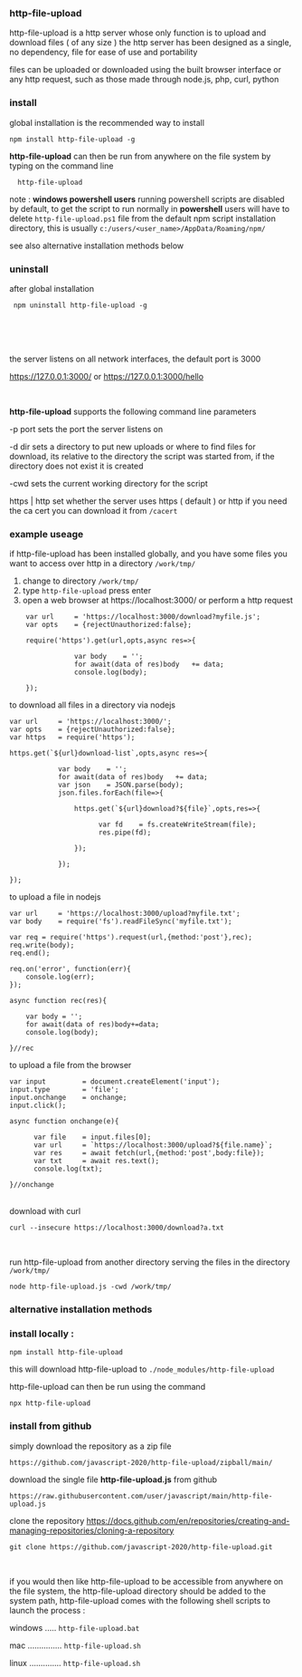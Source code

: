 
<br>
<h3>http-file-upload</h3>

http-file-upload is a http server whose only function is to upload and download files ( of any size )
the http server has been designed as a single, no dependency, file for ease of use and portability

files can be uploaded or downloaded using the built browser interface or any http request, such as those made through node.js, php, curl, python

### install
global installation is the recommended way to install

    npm install http-file-upload -g

**http-file-upload** can then be run from anywhere on the file system by typing on the command line

      http-file-upload
      
note : **windows powershell users**
running powershell scripts are disabled by default, to get the script to run normally
in **powershell** users will have to delete ` http-file-upload.ps1 ` file from the default npm script installation directory, this is usually ` c:/users/<user_name>/AppData/Roaming/npm/ `

see also alternative installation methods below

### uninstall
after global installation

     npm uninstall http-file-upload -g 

<br>
<br>
<br>

the server listens on all network interfaces, the default port is 3000

https://127.0.0.1:3000/ or https://127.0.0.1:3000/hello

<br>

**http-file-upload** supports the following command line parameters

-p port
sets the port the server listens on 

-d dir
sets a directory to put new uploads or where to find files for download, its relative to the directory the script was started from, if the directory does not exist it is created

-cwd
sets the current working directory for the script

https | http
set whether the server uses https ( default ) or http
if you need the ca cert you can download it from ` /cacert `
<br>

### example useage

if http-file-upload has been installed globally, and you have some files you want to access over http in a directory ` /work/tmp/ ` 
1. change to directory ` /work/tmp/ `
2. type ` http-file-upload ` press enter
3. open a web browser at https://localhost:3000/  or perform a http request 
>
        
        var url     = 'https://localhost:3000/download?myfile.js';
        var opts    = {rejectUnauthorized:false};
        
        require('https').get(url,opts,async res=>{
        
        			var body    = '';
        			for await(data of res)body   += data;
        			console.log(body);
        			
        });


to download all files in a directory via nodejs
        

    var url     = 'https://localhost:3000/';
    var opts    = {rejectUnauthorized:false};
    var https   = require('https');
    
    https.get(`${url}download-list`,opts,async res=>{
    
     			var body    = '';
     			for await(data of res)body   += data;
     			var json    = JSON.parse(body);
     			json.files.forEach(file=>{
     			
	                https.get(`${url}download?${file}`,opts,res=>{
	                   
	                      var fd    = fs.createWriteStream(file);
	                      res.pipe(fd);
	                 			
	                });
        			      
    			});
   			
    });



to upload a file in nodejs
	
	var url     = 'https://localhost:3000/upload?myfile.txt';
	var body    = require('fs').readFileSync('myfile.txt');

	var req = require('https').request(url,{method:'post'},rec);
	req.write(body);
	req.end();

	req.on('error', function(err){
	    console.log(err);
	});

	async function rec(res){
	    
	    var body = '';
	    for await(data of res)body+=data;
	    console.log(body);
	    
	}//rec

to upload a file from the browser

    var input         = document.createElement('input');
    input.type        = 'file';
    input.onchange    = onchange;
    input.click();
    
    async function onchange(e){
    
          var file    = input.files[0];
          var url     = `https://localhost:3000/upload?${file.name}`;
          var res     = await fetch(url,{method:'post',body:file});
          var txt     = await res.text();
          console.log(txt);
          
    }//onchange    
<br>
download with curl

    curl --insecure https://localhost:3000/download?a.txt
<br>

run http-file-upload from another directory 
serving the files in the directory ` /work/tmp/ `

    node http-file-upload.js -cwd /work/tmp/


### alternative installation methods

### install locally :

    npm install http-file-upload

this will download http-file-upload to ` ./node_modules/http-file-upload `

http-file-upload can then be run using the command

    npx http-file-upload

### install from github

simply download the repository as a zip file

    https://github.com/javascript-2020/http-file-upload/zipball/main/
    
download the single file **http-file-upload.js** from github

    https://raw.githubusercontent.com/user/javascript/main/http-file-upload.js

clone the repository 
https://docs.github.com/en/repositories/creating-and-managing-repositories/cloning-a-repository

    git clone https://github.com/javascript-2020/http-file-upload.git

<br>

if you would then like http-file-upload to be accessible from anywhere on the file system, the http-file-upload directory should be added to the system path, http-file-upload comes with the following shell scripts to launch the process :

   windows ..... `http-file-upload.bat ` 
   
  mac ............... ` http-file-upload.sh `
  
  linux .............. ` http-file-upload.sh `

